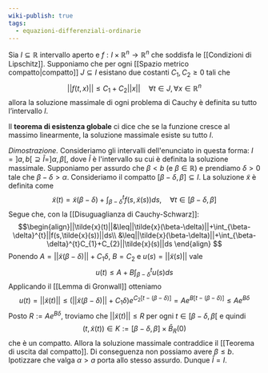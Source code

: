 ```yaml
---
wiki-publish: true
tags:
  - equazioni-differenziali-ordinarie
---
```

Sia $I ⊆ \mathbb{R}$ intervallo aperto e $f : I × \mathbb{R}^n → \mathbb{R}^n$ che soddisfa le [[Condizioni di Lipschitz]]. Supponiamo che per ogni [[Spazio metrico compatto|compatto]] $J ⊆ I$ esistano due costanti $C_1, C_2 ≥ 0$ tali che
$$||f (t, x)|| ≤ C_1 + C_2 ||x||\quad∀t ∈ J , ∀x ∈ \mathbb{R}^n$$
allora la soluzione massimale di ogni problema di Cauchy è definita su tutto l’intervallo $I$.

Il **teorema di esistenza globale** ci dice che se la funzione cresce al massimo linearmente, la soluzione massimale esiste su tutto $I$.

*Dimostrazione.* Consideriamo gli intervalli dell'enunciato in questa forma: $I=]a,b[ \supseteq \tilde{I}=]\alpha,\beta[$, dove $\tilde{I}$ è l'intervallo su cui è definita la soluzione massimale. Supponiamo per assurdo che $\beta<b$ (e $\beta\in\mathbb{R}$) e prendiamo $\delta>0$ tale che $\beta-\delta>\alpha$. Consideriamo il compatto $[\beta-\delta,\beta]\subseteq I$. La soluzione $\tilde{x}$ è definita come
$$\tilde{x}(t)=\tilde{x}(\beta-\delta)+\int_{\beta-\delta}^{t}f(s, \tilde{x}(s))ds,\quad\forall t\in[\beta-\delta,\beta]$$
Segue che, con la [[Disuguaglianza di Cauchy-Schwarz]]:
$$\begin{align}||\tilde{x}(t)||&\leq||\tilde{x}(\beta-\delta)||+\int_{\beta-\delta}^{t}||f(s,\tilde{x}(s))||ds\\
&\leq||\tilde{x}(\beta-\delta)||+\int_{\beta-\delta}^{t}C_{1}+C_{2}||\tilde{x}(s)||ds
\end{align}
$$
Ponendo $A=||\tilde{x}(\beta-\delta)||+C_{1}\delta$, $B=C_{2}$ e $u(s)=||\tilde{x}(s)||$ vale
$$u(t)\leq A+B\int_{\beta-\delta}^{t}u(s)ds$$
Applicando il [[Lemma di Gronwall]] otteniamo
$$u(t)=||\tilde{x}(t)||\leq (||\tilde{x}(\beta-\delta)||+C_{1}\delta)e^{C_{2}[t-(\beta-\delta)]}=Ae^{B[t-(\beta-\delta)]}\leq Ae^{B\delta}$$
Posto $R:=Ae^{B\delta}$, troviamo che $||\tilde{x}(t)||\leq R$ per ogni $t\in[\beta-\delta,\beta[$ e quindi
$$(t,\tilde{x}(t))\in K:=[\beta-\delta,\beta]\times\bar{B}_{R}(0)$$
che è un compatto. Allora la soluzione massimale contraddice il [[Teorema di uscita dal compatto]]. Di conseguenza non possiamo avere $\beta\leq b$. Ipotizzare che valga $\alpha>a$ porta allo stesso assurdo. Dunque $\tilde{I}=I$.